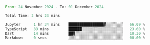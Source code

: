 <!--START_SECTION:waka-->

```rust
From: 24 November 2024 - To: 01 December 2024

Total Time: 2 hrs 23 mins

Jupyter      1 hr 34 mins    ████████████████▓░░░░░░░░   66.09 %
TypeScript   33 mins         ██████░░░░░░░░░░░░░░░░░░░   23.60 %
Dart         14 mins         ██▓░░░░░░░░░░░░░░░░░░░░░░   10.30 %
Markdown     0 secs          ░░░░░░░░░░░░░░░░░░░░░░░░░   00.00 %
```

<!--END_SECTION:waka-->
